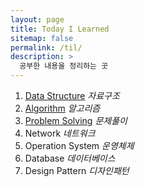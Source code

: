 ```yaml
---
layout: page
title: Today I Learned
sitemap: false
permalink: /til/
description: >
  공부한 내용을 정리하는 곳
---
```


1. [Data Structure](/til/data_structure/) *자료구조*
2. [Algorithm](/til/algorithm/)  *알고리즘*
3. [Problem Solving](/til/problem_solving/) *문제풀이*
4. Network *네트워크*
5. Operation System  *운영체제*
6. Database *데이터베이스*
7. Design Pattern *디자인패턴*

